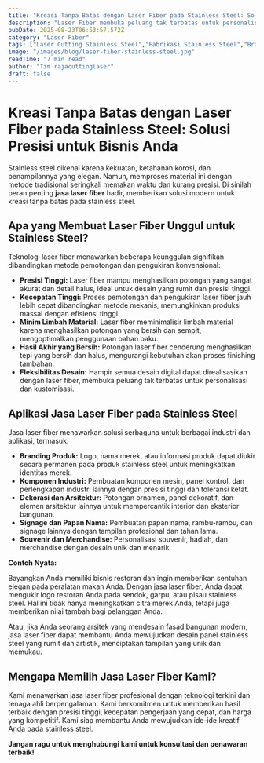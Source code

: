 ```yaml
---
title: "Kreasi Tanpa Batas dengan Laser Fiber pada Stainless Steel: Solusi Presisi untuk Bisnis Anda"
description: "Laser Fiber membuka peluang tak terbatas untuk personalisasi dan branding produk stainless steel Anda. Dapatkan hasil yang presisi dan tahan lama dengan jasa laser cutting kami."
pubDate: 2025-08-23T06:53:57.572Z
category: "Laser Fiber"
tags: ["Laser Cutting Stainless Steel","Fabrikasi Stainless Steel","Branding Produk","Custom Stainless Steel"]
image: "/images/blog/laser-fiber-stainless-steel.jpg"
readTime: "7 min read"
author: "Tim rajacuttinglaser"
draft: false
---
```


# Kreasi Tanpa Batas dengan Laser Fiber pada Stainless Steel: Solusi Presisi untuk Bisnis Anda

Stainless steel dikenal karena kekuatan, ketahanan korosi, dan penampilannya yang elegan. Namun, memproses material ini dengan metode tradisional seringkali memakan waktu dan kurang presisi. Di sinilah peran penting **jasa laser fiber** hadir, memberikan solusi modern untuk kreasi tanpa batas pada stainless steel.

## Apa yang Membuat Laser Fiber Unggul untuk Stainless Steel?

Teknologi laser fiber menawarkan beberapa keunggulan signifikan dibandingkan metode pemotongan dan pengukiran konvensional:

*   **Presisi Tinggi:** Laser fiber mampu menghasilkan potongan yang sangat akurat dan detail halus, ideal untuk desain yang rumit dan presisi tinggi.
*   **Kecepatan Tinggi:** Proses pemotongan dan pengukiran laser fiber jauh lebih cepat dibandingkan metode mekanis, memungkinkan produksi massal dengan efisiensi tinggi.
*   **Minim Limbah Material:** Laser fiber meminimalisir limbah material karena menghasilkan potongan yang bersih dan sempit, mengoptimalkan penggunaan bahan baku.
*   **Hasil Akhir yang Bersih:** Potongan laser fiber cenderung menghasilkan tepi yang bersih dan halus, mengurangi kebutuhan akan proses finishing tambahan.
*   **Fleksibilitas Desain:** Hampir semua desain digital dapat direalisasikan dengan laser fiber, membuka peluang tak terbatas untuk personalisasi dan kustomisasi.

## Aplikasi Jasa Laser Fiber pada Stainless Steel

Jasa laser fiber menawarkan solusi serbaguna untuk berbagai industri dan aplikasi, termasuk:

*   **Branding Produk:** Logo, nama merek, atau informasi produk dapat diukir secara permanen pada produk stainless steel untuk meningkatkan identitas merek.
*   **Komponen Industri:** Pembuatan komponen mesin, panel kontrol, dan perlengkapan industri lainnya dengan presisi tinggi dan toleransi ketat.
*   **Dekorasi dan Arsitektur:** Potongan ornamen, panel dekoratif, dan elemen arsitektur lainnya untuk mempercantik interior dan eksterior bangunan.
*   **Signage dan Papan Nama:** Pembuatan papan nama, rambu-rambu, dan signage lainnya dengan tampilan profesional dan tahan lama.
*   **Souvenir dan Merchandise:** Personalisasi souvenir, hadiah, dan merchandise dengan desain unik dan menarik.

**Contoh Nyata:**

Bayangkan Anda memiliki bisnis restoran dan ingin memberikan sentuhan elegan pada peralatan makan Anda. Dengan jasa laser fiber, Anda dapat mengukir logo restoran Anda pada sendok, garpu, atau pisau stainless steel. Hal ini tidak hanya meningkatkan citra merek Anda, tetapi juga memberikan nilai tambah bagi pelanggan Anda.

Atau, jika Anda seorang arsitek yang mendesain fasad bangunan modern, jasa laser fiber dapat membantu Anda mewujudkan desain panel stainless steel yang rumit dan artistik, menciptakan tampilan yang unik dan memukau.

## Mengapa Memilih Jasa Laser Fiber Kami?

Kami menawarkan jasa laser fiber profesional dengan teknologi terkini dan tenaga ahli berpengalaman. Kami berkomitmen untuk memberikan hasil terbaik dengan presisi tinggi, kecepatan pengerjaan yang cepat, dan harga yang kompetitif. Kami siap membantu Anda mewujudkan ide-ide kreatif Anda pada stainless steel.

**Jangan ragu untuk menghubungi kami untuk konsultasi dan penawaran terbaik!**